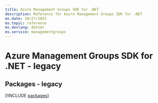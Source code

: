 ```yaml
---
title: Azure Management Groups SDK for .NET
description: Reference for Azure Management Groups SDK for .NET
ms.date: 10/27/2023
ms.topic: reference
ms.devlang: dotnet
ms.service: managementgroups
---
```

# Azure Management Groups SDK for .NET - legacy
## Packages - legacy
[!INCLUDE [packages](management-groups-index.md)]